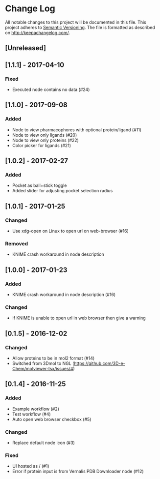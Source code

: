 # Change Log
All notable changes to this project will be documented in this file.
This project adheres to [Semantic Versioning](http://semver.org/).
The file is formatted as described on http://keepachangelog.com/.

## [Unreleased]

## [1.1.1] - 2017-04-10

### Fixed

- Executed node contains no data (#24)

## [1.1.0] - 2017-09-08

### Added

- Node to view pharmacophores with optional protein/ligand (#11)
- Node to view only ligands (#20)
- Node to view only proteins (#22)
- Color picker for ligands (#21)

## [1.0.2] - 2017-02-27

### Added

- Pocket as ball+stick toggle
- Added slider for adjusting pocket selection radius

## [1.0.1] - 2017-01-25

### Changed

* Use xdg-open on Linux to open url on web-browser (#16)

### Removed

* KNIME crash workaround in node description

## [1.0.0] - 2017-01-23

### Added

* KNIME crash workaround in node description (#16)

### Changed

* If KNIME is unable to open url in web browser then give a warning

## [0.1.5] - 2016-12-02

### Changed

* Allow proteins to be in mol2 format (#14)
* Switched from 3Dmol to NGL (https://github.com/3D-e-Chem/molviewer-tsx/issues/4)

## [0.1.4] - 2016-11-25

### Added

* Example workflow (#2)
* Test workflow (#4)
* Auto open web browser checkbox (#5)

### Changed

* Replace default node icon (#3)

### Fixed

* UI hosted as / (#1)
* Error if protein input is from Vernalis PDB Downloader node (#12) 
